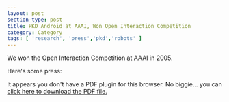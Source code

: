 ```yaml
---
layout: post
section-type: post
title: PKD Android at AAAI, Won Open Interaction Competition
category: Category
tags: [ 'research', 'press','pkd','robots' ]
---
```

We won the Open Interaction Competition at AAAI in 2005.

Here's some press:

<object data="https://umdrive.memphis.edu/aolney/public/press/pittribune.pdf" type="application/pdf" width="100%" height="600px">
 
  <p>It appears you don't have a PDF plugin for this browser.
  No biggie... you can <a href="https://umdrive.memphis.edu/aolney/public/press/pittribune.pdf">click here to
  download the PDF file.</a></p>
  
</object>
